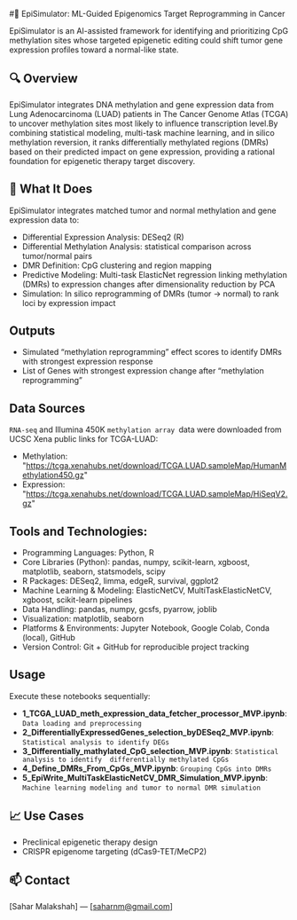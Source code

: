 #🧬 EpiSimulator: ML-Guided Epigenomics Target Reprogramming in Cancer

EpiSimulator is an AI-assisted framework for identifying and prioritizing CpG methylation sites whose targeted epigenetic editing could shift tumor gene expression profiles toward a normal-like state.

## 🔍 Overview
EpiSimulator integrates DNA methylation and gene expression data from Lung Adenocarcinoma (LUAD) patients in The Cancer Genome Atlas (TCGA) to uncover methylation sites most likely to influence transcription level.By combining statistical modeling, multi-task machine learning, and in silico methylation reversion, it ranks differentially methylated regions (DMRs) based on their predicted impact on gene expression, providing a rational foundation for epigenetic therapy target discovery.

## 🧠 What It Does
EpiSimulator integrates matched tumor and normal methylation and gene expression data to:
* Differential Expression Analysis: DESeq2 (R)
* Differential Methylation Analysis: statistical comparison across tumor/normal pairs
* DMR Definition: CpG clustering and region mapping
* Predictive Modeling: Multi-task ElasticNet regression linking methylation (DMRs) to expression changes after dimensionality reduction by PCA
* Simulation: In silico reprogramming of DMRs (tumor → normal) to rank loci by expression impact

## Outputs
* Simulated “methylation reprogramming” effect scores to identify DMRs with strongest expression response
* List of Genes with strongest expression change after  “methylation reprogramming”

## Data Sources
`RNA-seq` and Illumina 450K `methylation array `data were downloaded from UCSC Xena public links for TCGA-LUAD:
* Methylation: "https://tcga.xenahubs.net/download/TCGA.LUAD.sampleMap/HumanMethylation450.gz"
* Expression: "https://tcga.xenahubs.net/download/TCGA.LUAD.sampleMap/HiSeqV2.gz"

## Tools and Technologies:
* Programming Languages: Python, R
* Core Libraries (Python): pandas, numpy, scikit-learn, xgboost, matplotlib, seaborn, statsmodels, scipy
* R Packages: DESeq2, limma, edgeR, survival, ggplot2
* Machine Learning & Modeling: ElasticNetCV, MultiTaskElasticNetCV, xgboost, scikit-learn pipelines
* Data Handling: pandas, numpy, gcsfs, pyarrow, joblib
* Visualization: matplotlib, seaborn
* Platforms & Environments: Jupyter Notebook, Google Colab, Conda (local), GitHub
* Version Control: Git + GitHub for reproducible project tracking

## Usage
Execute these notebooks sequentially:
* **1_TCGA_LUAD_meth_expression_data_fetcher_processor_MVP.ipynb**: `Data loading and preprocessing`
* **2_DifferentiallyExpressedGenes_selection_byDESeq2_MVP.ipynb**: `Statistical analysis to identify DEGs`
* **3_Differentially_mathylated_CpG_selection_MVP.ipynb**: `Statistical analysis to identify  differentially methylated CpGs`
* **4_Define_DMRs_From_CpGs_MVP.ipynb**: `Grouping CpGs into DMRs`
* **5_EpiWrite_MultiTaskElasticNetCV_DMR_Simulation_MVP.ipynb**: `Machine learning modeling and tumor to normal DMR simulation`


## 📈 Use Cases
- Preclinical epigenetic therapy design
- CRISPR epigenome targeting (dCas9-TET/MeCP2)

## 📫 Contact
[Sahar Malakshah] — [saharnm@gmail.com]
